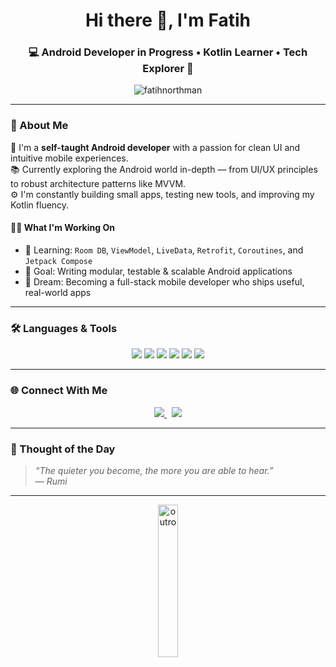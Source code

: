 <!-- 🌄 Custom Banner -->

<h1 align="center">Hi there 👋, I'm Fatih</h1>
<h3 align="center">💻 Android Developer in Progress • Kotlin Learner • Tech Explorer 🚀</h3>

<p align="center">
  <img src="https://komarev.com/ghpvc/?username=fatihnorthman&label=Profile%20views&color=0e75b6&style=flat" alt="fatihnorthman" />
</p>

---

### 🧩 About Me

🌟 I'm a **self-taught Android developer** with a passion for clean UI and intuitive mobile experiences.  
📚 Currently exploring the Android world in-depth — from UI/UX principles to robust architecture patterns like MVVM.  
⚙️ I'm constantly building small apps, testing new tools, and improving my Kotlin fluency.

#### 👨‍💻 What I'm Working On

- 🔬 Learning: `Room DB`, `ViewModel`, `LiveData`, `Retrofit`, `Coroutines`, and `Jetpack Compose`
- 📱 Goal: Writing modular, testable & scalable Android applications
- 🎯 Dream: Becoming a full-stack mobile developer who ships useful, real-world apps

---

### 🛠️ Languages & Tools

<p align="center">
  <img src="https://img.shields.io/badge/Kotlin-7F52FF?style=for-the-badge&logo=kotlin&logoColor=white" />
  <img src="https://img.shields.io/badge/Android-3DDC84?style=for-the-badge&logo=android&logoColor=white" />
  <img src="https://img.shields.io/badge/Jetpack-4285F4?style=for-the-badge&logo=android&logoColor=white" />
  <img src="https://img.shields.io/badge/Firebase-FFCA28?style=for-the-badge&logo=firebase&logoColor=white" />
  <img src="https://img.shields.io/badge/Git-F05032?style=for-the-badge&logo=git&logoColor=white" />
  <img src="https://img.shields.io/badge/XML-E44D26?style=for-the-badge&logo=xml&logoColor=white" />
</p>

---

### 🌐 Connect With Me

<p align="center">
  <a href="https://www.linkedin.com/in/fatihsahan/" target="_blank">
    <img src="https://img.shields.io/badge/LinkedIn-0A66C2?style=for-the-badge&logo=linkedin&logoColor=white" />
  </a>
  &nbsp;
  <a href="https://instagram.com/fatih.northman" target="_blank">
    <img src="https://img.shields.io/badge/Instagram-E4405F?style=for-the-badge&logo=instagram&logoColor=white" />
  </a>
</p>

---

### 🧠 Thought of the Day

> *“The quieter you become, the more you are able to hear.”*  
> — *Rumi*

---


<p align="center">

  <img src="https://raw.githubusercontent.com/fnorthman/fnorthman/main/assets/outro.gif" alt="outro" width="25%">

</p>
